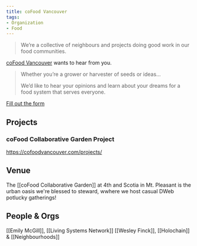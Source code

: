 ```yaml
---
title: coFood Vancouver
tags:
- Organization
- Food
---
```

  
> We’re a collective of neighbours and projects doing good work in our food communities.

[coFood Vancouver](https://cofoodvancouver.com/) wants to hear from you.

> Whether you’re a grower or harvester of seeds or ideas…
> 
> We’d like to hear your opinions and learn about your dreams for a food system that serves everyone.

[Fill out the form](https://cofoodvancouver.com/about-you/)

## Projects

### coFood Collaborative Garden Project

https://cofoodvancouver.com/projects/

## Venue

The [[coFood Collaborative Garden]] at 4th and Scotia in Mt. Pleasant is the urban oasis we're blessed to steward, wwhere we host casual DWeb potlucky gatherings!

## People & Orgs

[[Emily McGill]], [[Living Systems Network]]
[[Wesley Finck]], [[Holochain]] & [[Neighbourhoods]]
